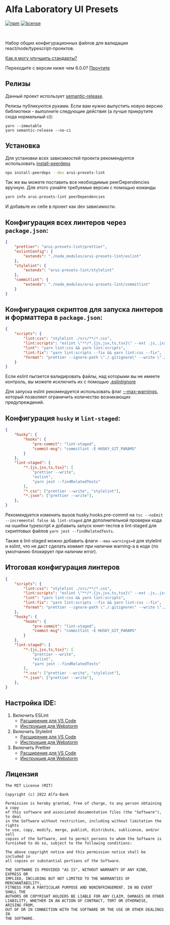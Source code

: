 # Alfa Laboratory UI Presets

[![npm][npm-img]][npm]
[![license][license-img]][license]

[license]: https://opensource.org/licenses/MIT
[license-img]: https://img.shields.io/badge/License-MIT-brightgreen.svg
[npm-img]: https://img.shields.io/npm/v/arui-presets-lint.svg
[npm]: https://www.npmjs.org/package/arui-presets-lint

<br />

Набор общих конфигурационных файлов для валидации react/node/typescript-проектов.

[Как я могу улучшить стандарты?](./.github/CONTRIBUTING.md)

Переходите с версии ниже чем 6.0.0? [Прочтите](MIGRATION_GUIDE_V6.md)

## Релизы
Данный проект использует [semantic-release](https://semantic-release.gitbook.io/semantic-release/).

Релизы публикуются руками. Если вам нужно выпустить новую версию библиотеки - выполните следующие действия (а лучше прикрутите сюда нормальный ci):
```
yarn --immutable
yarn semantic-release --no-ci
```

## Установка
Для установки всех зависимостей проекта рекомендуется использовать [install-peerdeps](https://github.com/nathanhleung/install-peerdeps)

```sh
npx install-peerdeps --dev arui-presets-lint
```

Так же вы можете поставить все необходимые peerDependencies вручную. Для этого узнайте требуемые версии
с помощью команды

```sh
yarn info arui-presets-lint peerDependencies
```

И добавьте их себе в проект как dev зависимости.

## Конфигурация всех линтеров через `package.json`:

```json
{
    "prettier": "arui-presets-lint/prettier",
    "eslintConfig": {
        "extends": "./node_modules/arui-presets-lint/eslint"
    },
    "stylelint": {
        "extends": "arui-presets-lint/stylelint"
    },
    "commitlint": {
        "extends": "./node_modules/arui-presets-lint/commitlint"
    }
}
```

## Конфигурация скриптов для запуска линтеров и форматтера в `package.json`:

```json
{
    "scripts": {
        "lint:css": "stylelint ./src/**/*.css",
        "lint:scripts": "eslint \"**/*.{js,jsx,ts,tsx}\" --ext .js,.jsx,.ts,.tsx",
        "lint": "yarn lint:css && yarn lint:scripts",
        "lint:fix": "yarn lint:scripts --fix && yarn lint:css --fix",
        "format": "prettier --ignore-path \"./.gitignore\" --write \"./**/*.{ts,tsx,js,jsx,css,json}\" && yarn lint:fix"
    }
}
```

Если eslint пытается валидировать файлы, над которыми вы не имеете контроль, вы можете исключить
их с помощью [.eslintignore](https://eslint.org/docs/latest/user-guide/configuring/ignoring-code#the-eslintignore-file)

Для запуска eslint рекомендуется использовать флаг [--max-warnings](https://eslint.org/docs/latest/user-guide/command-line-interface#--max-warnings), который позволяет ограничить количество возникающих предупреждений.

## Конфигурация `husky` и `lint-staged`:

```json
{
    "husky": {
        "hooks": {
            "pre-commit": "lint-staged",
            "commit-msg": "commitlint -E HUSKY_GIT_PARAMS"
        }
    },
    "lint-staged": {
        "*.{js,jsx,ts,tsx}": [
            "prettier --write",
            "eslint",
            "yarn jest --findRelatedTests"
        ],
        "*.css": ["prettier --write", "stylelint"],
        "*.json": ["prettier --write"],
    },
}
```

Рекомендуется изменить вызов husky.hooks.pre-commit на `tsc --noEmit --incremental false && lint-staged` для дополнительной проверки кода на ошибки typescript и добавить запуск юнит-тестов в lint-staged для скриптовых файлов `yarn jest --findRelatedTests`.

Также в lint-staged можно добавить флаги `--max-warnings=0` для stylelint и eslint, что не даст сделать коммит при наличии warning-а в коде (по умолчанию блокирует при наличии error).


## Итоговая конфигурация линтеров

```json
{
    "scripts": {
        "lint:css": "stylelint ./src/**/*.css",
        "lint:scripts": "eslint \"**/*.{js,jsx,ts,tsx}\" --ext .js,.jsx,.ts,.tsx",
        "lint": "yarn lint:css && yarn lint:scripts",
        "lint:fix": "yarn lint:scripts --fix && yarn lint:css --fix",
        "format": "prettier --ignore-path \"./.gitignore\" --write \"./**/*.{ts,tsx,js,jsx,css,json}\" && yarn lint:fix"
    },
    "husky": {
        "hooks": {
            "pre-commit": "lint-staged",
            "commit-msg": "commitlint -E HUSKY_GIT_PARAMS"
        }
    },
    "lint-staged": {
        "*.{js,jsx,ts,tsx}": [
            "prettier --write",
            "eslint",
            "yarn jest --findRelatedTests"
        ],
        "*.css": ["prettier --write", "stylelint"],
        "*.json": ["prettier --write"],
    },
}
```

## Настройка IDE:
1. Включить ESLint
   - [Расширение для VS Code](https://marketplace.visualstudio.com/items?itemName=dbaeumer.vscode-eslint)
   - [Инструкция для Webstorm](https://www.jetbrains.com/help/webstorm/eslint.html#ws_js_eslint_activate)
2. Включить Stylelint
   - [Расширение для VS Code](https://marketplace.visualstudio.com/items?itemName=stylelint.vscode-stylelint)
   - [Инструкция для Webstorm](https://www.jetbrains.com/help/webstorm/using-stylelint-code-quality-tool.html#ws_stylelint_configure)
3. Включить Prettier
   - [Расширение для VS Code](https://marketplace.visualstudio.com/items?itemName=esbenp.prettier-vscode)
   - [Инструкция для Webstorm](https://prettier.io/docs/en/webstorm.html)

## Лицензия

```
The MIT License (MIT)

Copyright (c) 2022 Alfa-Bank

Permission is hereby granted, free of charge, to any person obtaining a copy
of this software and associated documentation files (the "Software"), to deal
in the Software without restriction, including without limitation the rights
to use, copy, modify, merge, publish, distribute, sublicense, and/or sell
copies of the Software, and to permit persons to whom the Software is
furnished to do so, subject to the following conditions:

The above copyright notice and this permission notice shall be included in
all copies or substantial portions of the Software.

THE SOFTWARE IS PROVIDED "AS IS", WITHOUT WARRANTY OF ANY KIND, EXPRESS OR
IMPLIED, INCLUDING BUT NOT LIMITED TO THE WARRANTIES OF MERCHANTABILITY,
FITNESS FOR A PARTICULAR PURPOSE AND NONINFRINGEMENT. IN NO EVENT SHALL THE
AUTHORS OR COPYRIGHT HOLDERS BE LIABLE FOR ANY CLAIM, DAMAGES OR OTHER
LIABILITY, WHETHER IN AN ACTION OF CONTRACT, TORT OR OTHERWISE, ARISING FROM,
OUT OF OR IN CONNECTION WITH THE SOFTWARE OR THE USE OR OTHER DEALINGS IN
THE SOFTWARE.
```

